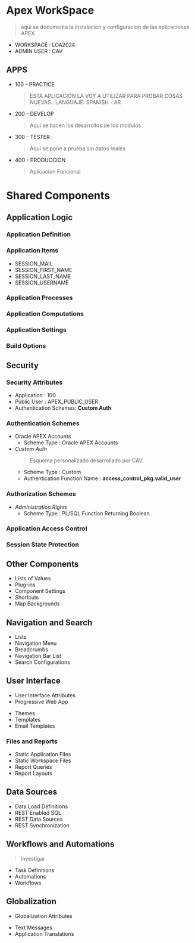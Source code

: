 # Apex WorkSpace
> aqui se documenta la instalacion y configuracion de las aplicaciones APEX

- WORKSPACE  : LOA2024
- ADMIN USER : CAV

## APPS 

- 100 - PRACTICE
  > ESTA APLICACION LA VOY A UTILIZAR PARA PROBAR COSAS NUEVAS.. 
  > LANGUAJE:  SPANISH - AR


- 200 - DEVELOP
  > Aqui se hacen los desarrollos de los modulos 

- 300 - TESTER
  > Aqui se pone a prueba sin datos reales

- 400 - PRODUCCION
  > Aplicacion Funcional


# Shared Components

## Application Logic
### Application Definition
### Application Items
- SESSION_MAIL
- SESSION_FIRST_NAME
- SESSION_LAST_NAME
- SESSION_USERNAME

### Application Processes
### Application Computations
### Application Settings
### Build Options

## Security
### Security Attributes
  - Application : 100
  - Public User : APEX_PUBLIC_USER
  - Authentication Schemes: **Custom Auth**

### Authentication Schemes
- Oracle APEX Accounts
  - Scheme Type : Oracle APEX Accounts
- *Custom Auth*
  > Esquema personalizado desarrollado por CAV.
  - Scheme Type : Custom
  - Authentication Function Name : **access_control_pkg.valid_user**


### Authorization Schemes
- *Administration Rights* 
  -  Scheme Type : PL/SQL Function Returning Boolean

### Application Access Control

### Session State Protection

## Other Components
- Lists of Values
- Plug-ins
- Component Settings
- Shortcuts
- Map Backgrounds
## Navigation and Search
- Lists
- Navigation Menu
- Breadcrumbs
- Navigation Bar List
- Search Configurations
## User Interface
* User Interface Attributes
* Progressive Web App
- Themes
- Templates
- Email Templates
### Files and Reports
- Static Application Files
- Static Workspace Files
- Report Queries
- Report Layouts
## Data Sources
- Data Load Definitions
- REST Enabled SQL
- REST Data Sources
- REST Synchronization
## Workflows and Automations
> investigar
- Task Definitions
- Automations
- Workflows
## Globalization
* Globalization Attributes
- Text Messages
- Application Translations